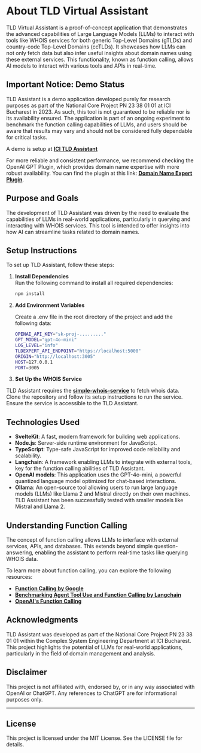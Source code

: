 # About TLD Virtual Assistant

TLD Virtual Assistant is a proof-of-concept application that demonstrates the advanced capabilities of Large Language Models (LLMs) to interact with tools like WHOIS services for both generic Top-Level Domains (gTLDs) and country-code Top-Level Domains (ccTLDs). It showcases how LLMs can not only fetch data but also infer useful insights about domain names using these external services. This functionality, known as function calling, allows AI models to interact with various tools and APIs in real-time.

## Important Notice: Demo Status

TLD Assistant is a demo application developed purely for research purposes as part of the National Core Project PN 23 38 01 01 at ICI Bucharest in 2023. As such, this tool is not guaranteed to be reliable nor is its availability ensured. The application is part of an ongoing experiment to benchmark the function calling capabilities of LLMs, and users should be aware that results may vary and should not be considered fully dependable for critical tasks.

A demo is setup at **[ICI TLD Assistant](https://tld-assistant.innolabs.ro)**

For more reliable and consistent performance, we recommend checking the OpenAI GPT Plugin, which provides domain name expertise with more robust availability. You can find the plugin at this link: **[Domain Name Expert Plugin](https://chatgpt.com/g/g-fPCABcUvp-domain-name-expert)**.

## Purpose and Goals

The development of TLD Assistant was driven by the need to evaluate the capabilities of LLMs in real-world applications, particularly in querying and interacting with WHOIS services. This tool is intended to offer insights into how AI can streamline tasks related to domain names.

## Setup Instructions

To set up TLD Assistant, follow these steps:

1. **Install Dependencies**  
   Run the following command to install all required dependencies:
   ```bash
   npm install
    ```
2. **Add Environment Variables**
    
    Create a .env file in the root directory of the project and add the following data:
    ```bash
    OPENAI_API_KEY="sk-proj-........."
    GPT_MODEL="gpt-4o-mini"
    LOG_LEVEL="info"
    TLDEXPERT_API_ENDPOINT="https://localhost:5000"
    ORIGIN="http://localhost:3005"
    HOST=127.0.0.1
    PORT=3005
    ```

3. **Set Up the WHOIS Service**

TLD Assistant requires the **[simple-whois-service](https://github.com/icilabs/simple-whois-service)** to fetch whois data. Clone the repository and follow its setup instructions to run the service. Ensure the service is accessible to the TLD Assistant.

## Technologies Used

- **SvelteKit**: A fast, modern framework for building web applications.
- **Node.js**: Server-side runtime environment for JavaScript.
- **TypeScript**: Type-safe JavaScript for improved code reliability and scalability.
- **Langchain**: A framework enabling LLMs to integrate with external tools, key for the function calling abilities of TLD Assistant.
- **OpenAI models**: This application uses the GPT-4o-mini, a powerful quantized language model optimized for chat-based interactions.
- **Ollama**: An open-source tool allowing users to run large language models (LLMs) like Llama 2 and Mistral directly on their own machines. TLD Assistant has been successfully tested with smaller models like Mistral and Llama 2.

## Understanding Function Calling

The concept of function calling allows LLMs to interface with external services, APIs, and databases. This extends beyond simple question-answering, enabling the assistant to perform real-time tasks like querying WHOIS data.

To learn more about function calling, you can explore the following resources:

- **[Function Calling by Google](https://ai.google.dev/docs/function_calling)**
- **[Benchmarking Agent Tool Use and Function Calling by Langchain](https://blog.langchain.dev/benchmarking-agent-tool-use/)**
- **[OpenAI's Function Calling](https://platform.openai.com/docs/guides/function-calling)**

## Acknowledgments

TLD Assistant was developed as part of the National Core Project PN 23 38 01 01 within the Complex System Engineering Department at ICI Bucharest. This project highlights the potential of LLMs for real-world applications, particularly in the field of domain management and analysis.

## Disclaimer

This project is not affiliated with, endorsed by, or in any way associated with OpenAI or ChatGPT. Any references to ChatGPT are for informational purposes only.

---
## License

This project is licensed under the MIT License. See the LICENSE file for details.
